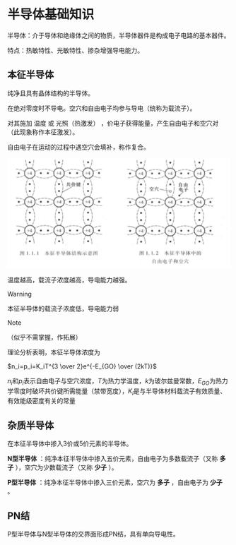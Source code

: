 # 半导体基础知识

半导体：介于导体和绝缘体之间的物质，半导体器件是构成电子电路的基本器件。

特点：热敏特性、光敏特性、掺杂增强导电能力。

## 本征半导体

纯净且具有晶体结构的半导体。

在绝对零度时不导电。空穴和自由电子均参与导电（统称为载流子）。

对其施加 温度 或 光照（热激发） ，价电子获得能量，产生自由电子和空穴对（此现象称作本征激发）。

自由电子在运动的过程中遇空穴会填补，称作复合。

![书上插图1.1.1和1.1.2](./images/1.1.1and1.1.2.png)

温度越高，载流子浓度越高，导电能力越强。

> [!warning]
>
> 本征半导体的载流子浓度低，导电能力弱

> [!note]
>
> （似乎不需掌握，作拓展）
>
> 理论分析表明，本征半导体浓度为
>
> $n_i=p_i=K_iT^{3 \over 2}e^{-E_{GO} \over (2kT)}$
>
> $n_i$和$p_i$表示自由电子与空穴浓度，$T$为热力学温度，$k$为玻尔兹曼常数，$E_{GO}$为热力学零度时破坏共价键所需能量（禁带宽度），$K_i$是与半导体材料载流子有效质量、有效能级密度有关的常量

## 杂质半导体

在本征半导体中掺入3价或5价元素的半导体。

**N型半导体** ：纯净本征半导体中掺入五价元素，自由电子为多数载流子（又称 **多子** ），空穴为少数载流子（又称 **少子** ）。

**P型半导体** ：纯净本征半导体中掺入三价元素，空穴为 **多子** ，自由电子为 **少子** 。

## PN结

P型半导体与N型半导体的交界面形成PN结，具有单向导电性。